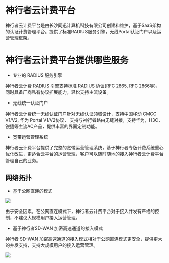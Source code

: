 # 神行者云计费平台

神行者云计费平台是由长沙同迅计算机科技有限公司创建和维护，基于SaaS架构的认证计费管理平台。提供了标准RADIUS服务引擎，无线Portal认证门户以及运营管理框架。

# 神行者云计费平台提供哪些服务

- 专业的 RADIUS 服务引擎 

神行者云计费 RADIUS 引擎支持标准 RADIUS 协议(RFC 2865, RFC 2866等)，同时具备厂商私有协议扩展能力，轻松支持主流设备。

- 无线统一认证门户

神行者云计费统一无线认证门户针对无线认证领域设计，支持中国移动 CMCC V1/V2, 华为 Portal V1/V2协议， 支持与神行者路由无缝对接，支持华为，H3C，锐捷等主流AC产品，提供丰富的界面定制功能。

- 宽带运营管理系统

神行者云计费平台提供了完整的宽带运营管理系统，基于神行者专版计费系统重心优化改进，更适合云平台的运营管理，客户可以随时随地的接入神行者云计费平台管理自己的业务。


## 网络拓扑

- 基于公网直连的模式

![](http://static.toughcloud.net/toughsms/tc_20181129172013_1.png)

由于安全因素，在公网直连模式下，神行者云计费平台对于接入并发有严格的控制，不建议大规模用户接入运营管理。

- 基于神行者SD-WAN 加密高速通道的接入模式

神行者 SD-WAN 加密高速通道的接入模式相对于公网直连模式更安全，提供更大的并发支持，支持大规模用户的接入运营管理。

![](http://static.toughcloud.net/toughsms/tc_20181129172743_3.png)